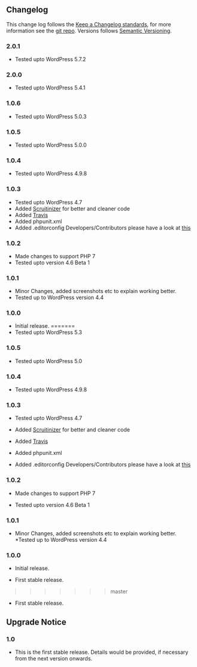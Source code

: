 ## Changelog ##

This change log follows the [Keep a Changelog standards](http://keepachangelog.com/), for more information see the [git repo](https://github.com/olivierlacan/keep-a-changelog). Versions follows [Semantic Versioning](http://semver.org/).

### 2.0.1 ###

* Tested upto WordPress 5.7.2

### 2.0.0 ###

* Tested upto WordPress 5.4.1

### 1.0.6 ###

* Tested upto WordPress 5.0.3

### 1.0.5 ###

* Tested upto WordPress 5.0.0

[1.0.5]: https://downloads.wordpress.org/plugin/login-and-logout-redirect.1.0.5.zip

### 1.0.4 ###

* Tested upto WordPress 4.9.8

[1.0.4]: https://downloads.wordpress.org/plugin/login-and-logout-redirect.1.0.4.zip

### 1.0.3 ###

* Tested upto WordPress 4.7
* Added [Scruitinizer](https://scrutinizer-ci.com) for better and cleaner code
* Added [Travis](https://travis-ci.org)
* Added phpunit.xml
* Added .editorconfig Developers/Contributors please have a look at [this](https://github.com/patilswapnilv/login-and-logout-redirect/blob/master/.editorconfig)

[1.0.3]: https://downloads.wordpress.org/plugin/login-and-logout-redirect.1.0.3.zip

### 1.0.2 ###

* Made changes to support PHP 7
* Tested upto version 4.6 Beta 1

[1.0.1]: https://downloads.wordpress.org/plugin/login-and-logout-redirect.1.0.2.zip

### 1.0.1 ###

* Minor Changes, added screenshots etc to explain working better.
* Tested up to WordPress version 4.4

[1.0.1]: https://downloads.wordpress.org/plugin/login-and-logout-redirect.1.0.1.zip

### 1.0.0 ###

* Initial release.
=======
* Tested upto WordPress 5.3

### 1.0.5 ###

* Tested upto WordPress 5.0

### 1.0.4 ###

* Tested upto WordPress 4.9.8

### 1.0.3 ###

* Tested upto WordPress 4.7
* Added [Scruitinizer](https://scrutinizer-ci.com) for better and cleaner code
* Added [Travis](https://travis-ci.org)
* Added phpunit.xml
* Added .editorconfig Developers/Contributors please have a look at [this](https://github.com/patilswapnilv/login-and-logout-redirect/blob/master/.editorconfig)

     [1.0.3]: https://downloads.wordpress.org/plugin/login-and-logout-redirect.1.0.3.zip

### 1.0.2 ###
 * Made changes to support PHP 7
 * Tested upto version 4.6 Beta 1

     [1.0.1]: https://downloads.wordpress.org/plugin/login-and-logout-redirect.1.0.2.zip

### 1.0.1 ###

* Minor Changes, added screenshots etc to explain working better.
*Tested up to WordPress version 4.4

    [1.0.1]: https://downloads.wordpress.org/plugin/login-and-logout-redirect.1.0.1.zip

### 1.0.0 ###

* Initial release.

* First stable release.
>>>>>>> master

* First stable release.

[1.0.0]: https://downloads.wordpress.org/plugin/login-and-logout-redirect.1.0.0.zip

## Upgrade Notice ##

### 1.0 ###

* This is the first stable release. Details would be provided, if necessary from the next version onwards.
